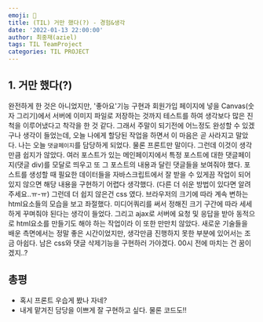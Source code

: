 ```yaml
---
emoji: 🥲
title: (TIL) 거만 했다(?) - 경험&생각
date: '2022-01-13 22:00:00'
author: 최중재(aziel)
tags: TIL TeamProject
categories: TIL PROJECT
---
```


## 1. 거만 했다(?)

완전하게 한 것은 아니었지만, '좋아요'기능 구현과 회원가입 페이지에 넣을 Canvas(숫자 그리기)에서 서버에 이미지 파일로 저장하는 것까지 테스트를 하여 생각보다 많은 진척을 이루어냈다고 착각을 한 것 같다. 그래서 주말이 되기전에 어느정도 완성할 수 있겠구나 생각이 들었는데, 오늘 나에게 할당된 작업을 하면서 이 마음은 곧 사라지고 말았다. 나는 오늘 `댓글페이지`를 담당하게 되었다. 물론 프론트만 말이다. 그런데 이것이 생각만큼 쉽지가 않았다. 여러 포스트가 있는 메인페이지에서 특정 포스트에 대한 댓글페이지(댓글 div)를 모달로 띄우고 또 그 포스트의 내용과 달린 댓글들을 보여줘야 했다. 포스트를 생성할 때 필요한 데이터들을 자바스크립트에서 잘 받을 수 있게끔 작업이 되어 있지 않으면 해당 내용을 구현하기 어렵다 생각했다. (다른 더 쉬운 방법이 있다면 알려주세요..ㅠ-ㅠ) 그런데 더 쉽지 않은건 css 였다. 브라우저의 크기에 따라 계속 변하는 html요소들의 모습을 보고 좌절했다. 미디어쿼리를 써서 정해진 크기 구간에 따라 세세하게 꾸며줘야 된다는 생각이 들었다. 그리고 ajax로 서버에 요청 및 응답을 받아 동적으로 html요소를 만들기도 해야 하는 작업이라 이 또한 만만치 않았다. 새로운 기술들을 배운 측면에서는 정말 좋은 시간이었지만, 생각만큼 진행하지 못한 부분에 있어서는 조금 아쉽다. 남은 css와 댓글 삭제기능을 구현하러 가야겠다. 00시 전에 마치는 건 꿈이겠지..?

## 총평

- 혹시 프론트 우습게 봤나 자네?
- 내게 맡겨진 담당을 이쁘게 잘 구현하고 싶다. 물론 코드도!!

```toc

```
